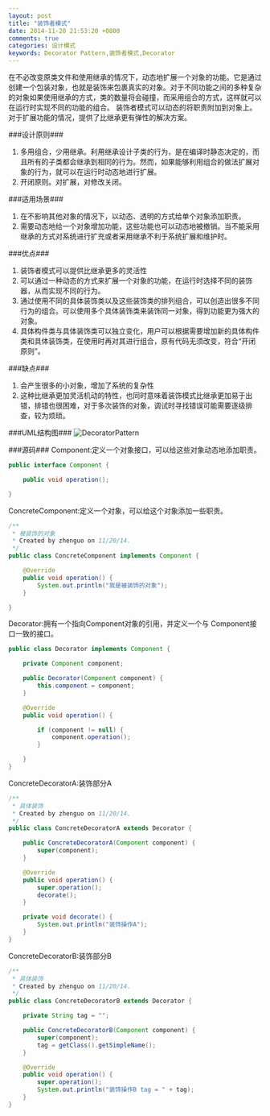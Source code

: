```yaml
---
layout: post
title: "装饰者模式"
date: 2014-11-20 21:53:20 +0800
comments: true
categories: 设计模式
keywords: Decorator Pattern,装饰者模式,Decorator
---
```



  在不必改变原类文件和使用继承的情况下，动态地扩展一个对象的功能。它是通过创建一个包装对象，也就是装饰来包裹真实的对象。对于不同功能之间的多种复杂的对象如果使用继承的方式，类的数量将会碰撞，而采用组合的方式，这样就可以在运行时实现不同的功能的组合。
装饰者模式可以动态的将职责附加到对象上。对于扩展功能的情况，提供了比继承更有弹性的解决方案。

<!--more-->

###设计原则###
1. 多用组合，少用继承。利用继承设计子类的行为，是在编译时静态决定的，而且所有的子类都会继承到相同的行为。然而，如果能够利用组合的做法扩展对象的行为，就可以在运行时动态地进行扩展。
2. 开闭原则。对扩展，对修改关闭。

###适用场景###
1. 在不影响其他对象的情况下，以动态、透明的方式给单个对象添加职责。
2. 需要动态地给一个对象增加功能，这些功能也可以动态地被撤销。当不能采用继承的方式对系统进行扩充或者采用继承不利于系统扩展和维护时。

###优点###
1. 装饰者模式可以提供比继承更多的灵活性
2. 可以通过一种动态的方式来扩展一个对象的功能，在运行时选择不同的装饰器，从而实现不同的行为。
3. 通过使用不同的具体装饰类以及这些装饰类的排列组合，可以创造出很多不同行为的组合。可以使用多个具体装饰类来装饰同一对象，得到功能更为强大的对象。
4. 具体构件类与具体装饰类可以独立变化，用户可以根据需要增加新的具体构件类和具体装饰类，在使用时再对其进行组合，原有代码无须改变，符合“开闭原则”。
           
###缺点###
1. 会产生很多的小对象，增加了系统的复杂性
2. 这种比继承更加灵活机动的特性，也同时意味着装饰模式比继承更加易于出错，排错也很困难，对于多次装饰的对象，调试时寻找错误可能需要逐级排查，较为烦琐。

###UML结构图###
![DecoratorPattern](/imgs/post/DecoratorPatternUML.png)

###源码###
Component:定义一个对象接口，可以给这些对象动态地添加职责。
```java
public interface Component {

    public void operation();

}
```

ConcreteComponent:定义一个对象，可以给这个对象添加一些职责。
```java
/**
 * 被装饰的对象
 * Created by zhenguo on 11/20/14.
 */
public class ConcreteComponent implements Component {

    @Override
    public void operation() {
        System.out.println("我是被装饰的对象");
    }

}
```

Decorator:拥有一个指向Component对象的引用，并定义一个与 Component接口一致的接口。
```java
public class Decorator implements Component {

    private Component component;

    public Decorator(Component component) {
        this.component = component;
    }

    @Override
    public void operation() {

        if (component != null) {
            component.operation();
        }

    }
}
```

ConcreteDecoratorA:装饰部分A
```java
/**
 * 具体装饰
 * Created by zhenguo on 11/20/14.
 */
public class ConcreteDecoratorA extends Decorator {

    public ConcreteDecoratorA(Component component) {
        super(component);
    }

    @Override
    public void operation() {
        super.operation();
        decorate();
    }

    private void decorate() {
        System.out.println("装饰操作A");
    }
}
```

ConcreteDecoratorB:装饰部分B
```java
/**
 * 具体装饰
 * Created by zhenguo on 11/20/14.
 */
public class ConcreteDecoratorB extends Decorator {

    private String tag = "";

    public ConcreteDecoratorB(Component component) {
        super(component);
        tag = getClass().getSimpleName();
    }

    @Override
    public void operation() {
        super.operation();
        System.out.println("装饰操作B tag = " + tag);
    }
}
```




